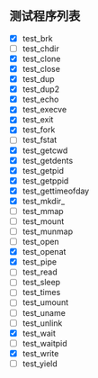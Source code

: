## 测试程序列表

* [X] test_brk
* [ ] test_chdir
* [X] test_clone
* [X] test_close
* [X] test_dup
* [X] test_dup2
* [X] test_echo
* [X] test_execve
* [X] test_exit
* [X] test_fork
* [ ] test_fstat
* [X] test_getcwd
* [X] test_getdents
* [X] test_getpid
* [X] test_getppid
* [X] test_gettimeofday
* [X] test_mkdir_
* [ ] test_mmap
* [ ] test_mount
* [ ] test_munmap
* [ ] test_open
* [x] test_openat
* [X] test_pipe
* [ ] test_read
* [ ] test_sleep
* [ ] test_times
* [ ] test_umount
* [ ] test_uname
* [ ] test_unlink
* [X] test_wait
* [ ] test_waitpid
* [X] test_write
* [ ] test_yield
